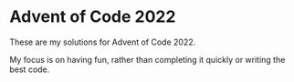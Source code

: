 # Advent of Code 2022

These are my solutions for Advent of Code 2022.

My focus is on having fun, rather than completing it quickly or writing the best code.
